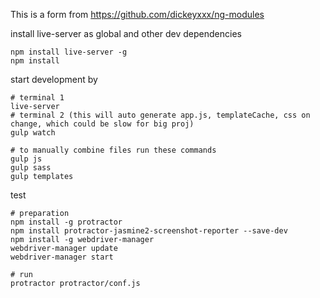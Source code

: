 This is a form from https://github.com/dickeyxxx/ng-modules

install live-server as global and other dev dependencies

    npm install live-server -g
    npm install

start development by

    # terminal 1
    live-server
    # terminal 2 (this will auto generate app.js, templateCache, css on change, which could be slow for big proj)
    gulp watch

    # to manually combine files run these commands
    gulp js
    gulp sass
    gulp templates

test

    # preparation
    npm install -g protractor
    npm install protractor-jasmine2-screenshot-reporter --save-dev
    npm install -g webdriver-manager
    webdriver-manager update
    webdriver-manager start

    # run
    protractor protractor/conf.js
